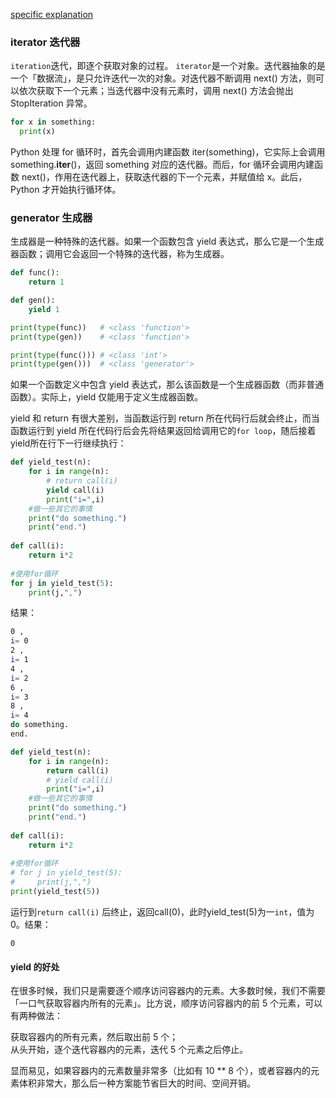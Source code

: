 [specific explanation](https://liam.page/2017/06/30/understanding-yield-in-python/)  
### iterator 迭代器
`iteration`迭代，即逐个获取对象的过程。
`iterator`是一个对象。迭代器抽象的是一个「数据流」，是只允许迭代一次的对象。对迭代器不断调用 next() 方法，则可以依次获取下一个元素；当迭代器中没有元素时，调用 next() 方法会抛出 StopIteration 异常。  
```python
for x in something:
  print(x)
```

Python 处理 for 循环时，首先会调用内建函数 iter(something)，它实际上会调用 something.__iter__()，返回 something 对应的迭代器。而后，for 循环会调用内建函数 next()，作用在迭代器上，获取迭代器的下一个元素，并赋值给 x。此后，Python 才开始执行循环体。  

### generator 生成器  
生成器是一种特殊的迭代器。如果一个函数包含 yield 表达式，那么它是一个生成器函数；调用它会返回一个特殊的迭代器，称为生成器。
```python
def func():
    return 1

def gen():
    yield 1

print(type(func))   # <class 'function'>
print(type(gen))    # <class 'function'>

print(type(func())) # <class 'int'>
print(type(gen()))  # <class 'generator'>
```
如果一个函数定义中包含 yield 表达式，那么该函数是一个生成器函数（而非普通函数）。实际上，yield 仅能用于定义生成器函数。  

yield 和 return 有很大差别，当函数运行到 return 所在代码行后就会终止，而当函数运行到 yield 所在代码行后会先将结果返回给调用它的`for loop`，随后接着yield所在行下一行继续执行：  
```python
def yield_test(n):  
    for i in range(n):  
        # return call(i)
        yield call(i) 
        print("i=",i)  
    #做一些其它的事情      
    print("do something.")      
    print("end.")  
  
def call(i):  
    return i*2  
  
#使用for循环  
for j in yield_test(5):  
    print(j,",")  
```
结果：
```bash
0 ,
i= 0
2 ,
i= 1
4 ,
i= 2
6 ,
i= 3
8 ,
i= 4
do something.
end.
```
```python
def yield_test(n):  
    for i in range(n):  
        return call(i)
        # yield call(i) 
        print("i=",i)  
    #做一些其它的事情      
    print("do something.")      
    print("end.")  
  
def call(i):  
    return i*2  
  
#使用for循环  
# for j in yield_test(5):  
#     print(j,",")  
print(yield_test(5))
```
运行到`return call(i)` 后终止，返回call(0)，此时yield_test(5)为一`int`，值为0。结果：  
```
0
```
#### yield 的好处
在很多时候，我们只是需要逐个顺序访问容器内的元素。大多数时候，我们不需要「一口气获取容器内所有的元素」。比方说，顺序访问容器内的前 5 个元素，可以有两种做法：

获取容器内的所有元素，然后取出前 5 个；  
从头开始，逐个迭代容器内的元素，迭代 5 个元素之后停止。  

显而易见，如果容器内的元素数量非常多（比如有 10 ** 8 个），或者容器内的元素体积非常大，那么后一种方案能节省巨大的时间、空间开销。
